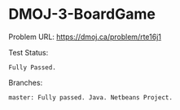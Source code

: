 # DMOJ-3-BoardGame

Problem URL:
    https://dmoj.ca/problem/rte16j1
    
Test Status:
    
    Fully Passed.
    
Branches:

    master: Fully passed. Java. Netbeans Project.
